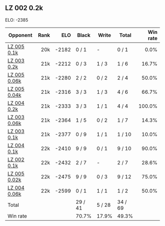 ## LZ 002 0.2k ##

ELO: -2385

Opponent | Rank | ELO | Black | Write | Total | Win rate
---------|-----:|----:|-------|-------|-------|-------:
[LZ 005 0.1k](LZ%20005%200.1k.md) | 20k | -2182 | 0 / 1 | - | 0 / 1 | 0.0%
[LZ 003 0.2k](LZ%20003%200.2k.md) | 21k | -2212 | 0 / 3 | 1 / 3 | 1 / 6 | 16.7%
[LZ 005 0.06k](LZ%20005%200.06k.md) | 21k | -2280 | 2 / 2 | 0 / 2 | 2 / 4 | 50.0%
[LZ 005 0.04k](LZ%20005%200.04k.md) | 21k | -2316 | 3 / 3 | 1 / 3 | 4 / 6 | 66.7%
[LZ 004 0.2k](LZ%20004%200.2k.md) | 21k | -2333 | 3 / 3 | 1 / 1 | 4 / 4 | 100.0%
[LZ 003 0.06k](LZ%20003%200.06k.md) | 21k | -2364 | 1 / 5 | 0 / 2 | 1 / 7 | 14.3%
[LZ 003 0.1k](LZ%20003%200.1k.md) | 21k | -2377 | 0 / 9 | 1 / 1 | 1 / 10 | 10.0%
[LZ 004 0.1k](LZ%20004%200.1k.md) | 22k | -2410 | 9 / 9 | 0 / 1 | 9 / 10 | 90.0%
[LZ 002 0.1k](LZ%20002%200.1k.md) | 22k | -2432 | 2 / 7 | - | 2 / 7 | 28.6%
[LZ 005 0.02k](LZ%20005%200.02k.md) | 22k | -2475 | 9 / 9 | 0 / 3 | 9 / 12 | 75.0%
[LZ 004 0.06k](LZ%20004%200.06k.md) | 22k | -2599 | 0 / 1 | 1 / 1 | 1 / 2 | 50.0%
Total | | | 29 / 41 | 5 / 28 | 34 / 69 | 
Win rate| | | 70.7% | 17.9% | 49.3% | 
